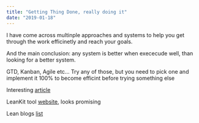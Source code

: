 ```yaml
---
title: "Getting Thing Done, really doing it"
date: "2019-01-18"
---
```


I have come across multinple approaches and systems to help you get through the work efficinetly and reach your goals.

And the main conclusion: any system is better when exececude well, than looking for a better system.

GTD, Kanban, Agile etc... Try any of those, but you need to pick one and implement it 100% to become efficint before trying something else

Interesting [article](https://medium.com/@stefan.willuda/how-to-boost-your-personal-kanban-with-getting-things-done-and-automation-a3a662087a1a)

LeanKit tool [website](https://leankit.com/learn/kanban/kanban-board-examples-for-development-and-operations/), looks promising

Lean blogs [list](https://leankit.com/blog/2018/05/5-lean-blogs-to-help-you-improve-efficiency/)
